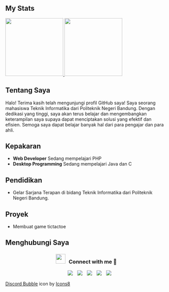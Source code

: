 ## My Stats

<p align="left">
<a href="https://github.com/rioBMO">
  <img height="180em" src="https://github-readme-stats-eight-theta.vercel.app/api?username=rioBMO&show_icons=true&theme=algolia&include_all_commits=true&count_private=true"/>
  <img height="180em" src="https://github-readme-stats-eight-theta.vercel.app/api/top-langs/?username=rioBMO&layout=compact&langs_count=8&theme=algolia"/>
</a>
</p>

## Tentang Saya

Halo! Terima kasih telah mengunjungi profil GitHub saya! Saya seorang mahasiswa Teknik Informatika dari Politeknik Negeri Bandung. Dengan dedikasi yang tinggi, saya akan terus belajar dan mengembangkan keterampilan saya supaya dapat menciptakan solusi yang efektif dan efisien. Semoga saya dapat belajar banyak hal dari para pengajar dan para ahli.

## Kepakaran

- **Web Developer** Sedang mempelajari PHP
- **Desktop Programming** Sedang mempelajari Java dan C

## Pendidikan

- Gelar Sarjana Terapan di bidang Teknik Informatika dari Politeknik Negeri Bandung.

## Proyek

- Membuat game tictactoe

## Menghubungi Saya

<h3 align="center" > <img src="https://media.giphy.com/media/iY8CRBdQXODJSCERIr/giphy.gif" width="30" height="30" style="margin-right: 10px;">Connect with me 🤝 </h3>

<p align="center">

 <div align="center"  class="icons-social" style="margin-left: 10px;">
      <a style="margin-left: 10px;"  target="_blank" href="www.linkedin.com/in/satryoharyo">
			  <img src="https://img.icons8.com/doodle/40/000000/linkedin--v2.png"></a>
      <a style="margin-left: 10px;" target="_blank" href="https://github.com/rioBMO">
		    <img src="https://img.icons8.com/doodle/40/000000/github--v1.png"></a>
      <a style="margin-left: 10px;" target="_blank" href="https://www.instagram.com/ryobmo_/">
			  <img src="https://img.icons8.com/doodle/40/000000/instagram-new--v2.png"></a>
      <a style="margin-left: 10px;" target="_blank" href="harioobmo@gmail.com">
			  <img src="https://img.icons8.com/doodle/40/000000/gmail-new--v2.png"></a>
      <a style="margin-left: 10px;" target="_blank" href="https://discord.com/users/1037650459239927808">
			  <img src="https://img.icons8.com/doodle/40/000000/discord-new--v2.png"></a>
 </div>

</p>
<a target="_blank" href="https://icons8.com/icon/rEpcydhqrp6v/discord-bubble">Discord Bubble</a> icon by <a target="_blank" href="https://icons8.com">Icons8</a>
<!--
**rioBMO/rioBMO** is a ✨ _special_ ✨ repository because its `README.md` (this file) appears on your GitHub profile.

Here are some ideas to get you started:

- 🔭 I’m currently working on ...
- 🌱 I’m currently learning ...
- 👯 I’m looking to collaborate on ...
- 🤔 I’m looking for help with ...
- 💬 Ask me about ...
- 📫 How to reach me: ...
- 😄 Pronouns: ...
- ⚡ Fun fact: ...
-->
